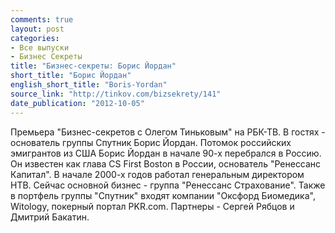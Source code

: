 ```yaml
---
comments: true
layout: post
categories:
- Все выпуски
- Бизнес Секреты
title: "Бизнес-секреты: Борис Йордан"
short_title: "Борис Йордан"
english_short_title: "Boris-Yordan"
source_link: "http://tinkov.com/bizsekrety/141"
date_publication: "2012-10-05"
---
```

Премьера "Бизнес-секретов с Олегом Тиньковым" на РБК-ТВ. В гостях - основатель группы Спутник Борис Йордан. Потомок российских эмигрантов из США Борис Йордан в начале 90-х перебрался в Россию. Он известен как глава CS First Boston в России, основатель "Ренессанс Капитал". В начале 2000-х годов работал генеральным директором НТВ. Сейчас основной бизнес - группа "Ренессанс Страхование". Также в портфель группы "Спутник" входят компании "Оксфорд Биомедика", Witology, покерный портал PKR.com. Партнеры - Сергей Рябцов и Дмитрий Бакатин.
